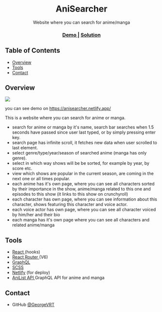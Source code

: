 <h1 align="center">AniSearcher</h1>

<div align="center">
   Website where you can search for anime/manga
</div>

<div align="center">
  <h3>
    <a href="https://anisearcher.netlify.app/">
      Demo
    </a>
    <span> | </span>
    <a href="https://github.com/GeorgeVRT/anisearch">
      Solution
    </a>
  </h3>
</div>

## Table of Contents

-   [Overview](#overview)
-   [Tools](#tools)
-   [Contact](#contact)

## Overview

<a align="center" href="https://anisearcher.netlify.app/">
    <img src="https://screenshot-proxy.netlify.app/f_avif,w_336/https://d33wubrfki0l68.cloudfront.net/62ebb7a9cab391000871e8be/screenshot_2022-08-04-12-12-54-0000.png">
</a>

you can see demo on https://anisearcher.netlify.app/

This is a website where you can search for anime or manga.

-   search for anime or manga by it's name, search bar searches when 1.5 seconds have passed since user last typed, or by simply pressing enter key.
-   search page has infinite scroll, it fetches new data when user scrolled to last element.
-   select genre/type/year/season of searched anime (manga has only genre).
-   select in which way shows will be be sorted, for example by year, by score etc.
-   view which shows are popular in the current season, are coming in the next one or all times popular.
-   each anime has it's own page, where you can see all characters sorted by their importance in the show, anime/manga related to this one and episodes to this show (it links to this show on crunchyroll)
-   each character has own page, where you can see information about this character, shows featuring this character and voice actor.
-   each voice actor has own page, where you can see all character voiced by him/her and their bio
-   each manga has it's own page where you can see all characters and related anime/manga

## Tools

-   <a href="https://reactjs.org/"> React </a> (hooks)
-   <a href="https://reactrouter.com/docs/en/v6/getting-started"> React Router </a> (V6)
-   <a href="https://graphql.org/"> GraphQL </a>
-   <a href="https://sass-lang.com/"> SCSS </a>
-   <a href="https://www.netlify.com/">Netlify</a> (for deploy)
-   <a href="https://anilist.gitbook.io/anilist-apiv2-docs/">
       AniList API
     </a> GraphQL API for anime and manga

## Contact

-   GitHub [@GeorgeVRT](https://github.com/GeorgeVRT)
